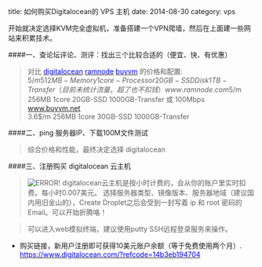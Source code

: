 title: 如何购买Digitalocean的 VPS 主机
date: 2014-08-30
category: vps

开始就决定选择KVM完全虚拟机，准备搭建一个VPN爬墙，然后在上面建一些网站来积累技术。

####一、查论坛评论、测评：找出三个比较合适的（便宜、快、有优惠） 
> 对比  [<font color="blue">digitalocean</font>](https://www.digitalocean.com)  [<font color="blue">ramnode</font>](https://www.ramnode.com)  [<font color="blue">buyvm</font>](http://www.buyvm.net)  的价格和配置:   
> $5/m 512MB-Memory 1core-Processor 20GB-SSD Disk 1TB-Transfer（目前未统计流量，超了也不扣钱）   
> www.ramnode.com   
> 5$/m 256MB 1core 20GB-SSD 1000GB-Transfer 或 100Mbps   
> www.buyvm.net   
> 3.6$/m 256MB 1core 30GB-SSD 1000GB-Transfer   

####二、ping 服务器IP、下载100M文件测试 
> 综合价格和性能，最终决定选择 digitalocean

####三、注册购买 digitalocean 云主机
> ![ERROR!](http://static.oschina.net/uploads/space/2014/0824/235820_APVl_185037.png)
> digitalocean云主机是按小时计费的，会从你的账户里实时扣费。每小时0.007美元。 
> 选择服务器类型、镜像版本、服务器地域（建议国内用旧金山的），Create Droplet之后会受到一封写着 ip 和 root 密码的Email。可以开始折腾咯！

> 可以进入web模拟终端，建议使用putty SSH远程登录服务来操作。

* 购买链接，新用户注册即可获得10美元账户余额（等于免费使用两个月）.
[<font color="blue">https://www.digitalocean.com/?refcode=14b3eb194704</font>](https://www.digitalocean.com/?refcode=14b3eb194704 "优惠链接") 
